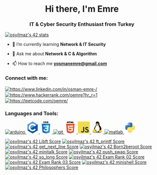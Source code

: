 <h1 align="center">Hi there, I'm Emre</h1>
<h3 align="center">IT & Cyber Security Enthusiast from Turkey</h3>

[![osyilmaz's 42 stats](https://badge42.vercel.app/api/v2/cl9pmwq9s00060fjwu004qnej/stats?cursusId=21&coalitionId=227)](https://github.com/JaeSeoKim/badge42)


- 🌱 I’m currently learning **Network & IT Security**

- 💬 Ask me about **Network & C & Algorithm**

- 📫 How to reach me **yosmanemre@gmail.com**

<h3 align="left">Connect with me:</h3>
<p align="left">
<a href="https://linkedin.com/in/https://www.linkedin.com/in/osman-emre-/" target="blank"><img align="center" src="https://raw.githubusercontent.com/rahuldkjain/github-profile-readme-generator/master/src/images/icons/Social/linked-in-alt.svg" alt="https://www.linkedin.com/in/osman-emre-/" height="30" width="40" /></a>
<a href="https://www.hackerrank.com/https://www.hackerrank.com/oemre?hr_r=1" target="blank"><img align="center" src="https://raw.githubusercontent.com/rahuldkjain/github-profile-readme-generator/master/src/images/icons/Social/hackerrank.svg" alt="https://www.hackerrank.com/oemre?hr_r=1" height="30" width="40" /></a>
<a href="https://www.leetcode.com/https://leetcode.com/oemre/" target="blank"><img align="center" src="https://raw.githubusercontent.com/rahuldkjain/github-profile-readme-generator/master/src/images/icons/Social/leet-code.svg" alt="https://leetcode.com/oemre/" height="30" width="40" /></a>
</p>

<h3 align="left">Languages and Tools:</h3>
<p align="left"> <a href="https://www.arduino.cc/" target="_blank" rel="noreferrer"> <img src="https://cdn.worldvectorlogo.com/logos/arduino-1.svg" alt="arduino" width="40" height="40"/> </a> <a href="https://www.cprogramming.com/" target="_blank" rel="noreferrer"> <img src="https://raw.githubusercontent.com/devicons/devicon/master/icons/c/c-original.svg" alt="c" width="40" height="40"/> </a> <a href="https://www.w3schools.com/css/" target="_blank" rel="noreferrer"> <img src="https://raw.githubusercontent.com/devicons/devicon/master/icons/css3/css3-original-wordmark.svg" alt="css3" width="40" height="40"/> </a> <a href="https://git-scm.com/" target="_blank" rel="noreferrer"> <img src="https://www.vectorlogo.zone/logos/git-scm/git-scm-icon.svg" alt="git" width="40" height="40"/> </a> <a href="https://www.w3.org/html/" target="_blank" rel="noreferrer"> <img src="https://raw.githubusercontent.com/devicons/devicon/master/icons/html5/html5-original-wordmark.svg" alt="html5" width="40" height="40"/> </a> <a href="https://developer.mozilla.org/en-US/docs/Web/JavaScript" target="_blank" rel="noreferrer"> <img src="https://raw.githubusercontent.com/devicons/devicon/master/icons/javascript/javascript-original.svg" alt="javascript" width="40" height="40"/> </a> <a href="https://www.linux.org/" target="_blank" rel="noreferrer"> <img src="https://raw.githubusercontent.com/devicons/devicon/master/icons/linux/linux-original.svg" alt="linux" width="40" height="40"/> </a> <a href="https://www.mathworks.com/" target="_blank" rel="noreferrer"> <img src="https://upload.wikimedia.org/wikipedia/commons/2/21/Matlab_Logo.png" alt="matlab" width="40" height="40"/> </a> <a href="https://www.python.org" target="_blank" rel="noreferrer"> <img src="https://raw.githubusercontent.com/devicons/devicon/master/icons/python/python-original.svg" alt="python" width="40" height="40"/> </a> </p>

[![osyilmaz's 42 Libft Score](https://badge42.vercel.app/api/v2/cl9pmwq9s00060fjwu004qnej/project/2817962)](https://github.com/JaeSeoKim/badge42)
[![osyilmaz's 42 ft_printf Score](https://badge42.vercel.app/api/v2/cl9pmwq9s00060fjwu004qnej/project/2847080)](https://github.com/JaeSeoKim/badge42)
[![osyilmaz's 42 get_next_line Score](https://badge42.vercel.app/api/v2/cl9pmwq9s00060fjwu004qnej/project/2859509)](https://github.com/JaeSeoKim/badge42)
[![osyilmaz's 42 Born2beroot Score](https://badge42.vercel.app/api/v2/cl9pmwq9s00060fjwu004qnej/project/2896808)](https://github.com/JaeSeoKim/badge42)
[![osyilmaz's 42 minitalk Score](https://badge42.vercel.app/api/v2/cl9pmwq9s00060fjwu004qnej/project/2907215)](https://github.com/JaeSeoKim/badge42)
[![osyilmaz's 42 push_swap Score](https://badge42.vercel.app/api/v2/cl9pmwq9s00060fjwu004qnej/project/2961409)](https://github.com/JaeSeoKim/badge42)
[![osyilmaz's 42 so_long Score](https://badge42.vercel.app/api/v2/cl9pmwq9s00060fjwu004qnej/project/2976754)](https://github.com/JaeSeoKim/badge42)
[![osyilmaz's 42 Exam Rank 02 Score](https://badge42.vercel.app/api/v2/cl9pmwq9s00060fjwu004qnej/project/2967292)](https://github.com/JaeSeoKim/badge42)
[![osyilmaz's 42 Exam Rank 03 Score](https://badge42.vercel.app/api/v2/cl9pmwq9s00060fjwu004qnej/project/3019500)](https://github.com/JaeSeoKim/badge42)
[![osyilmaz's 42 minishell Score](https://badge42.vercel.app/api/v2/cl9pmwq9s00060fjwu004qnej/project/3040054)](https://github.com/JaeSeoKim/badge42)
[![osyilmaz's 42 Philosophers Score](https://badge42.vercel.app/api/v2/cl9pmwq9s00060fjwu004qnej/project/3084117)](https://github.com/JaeSeoKim/badge42)
